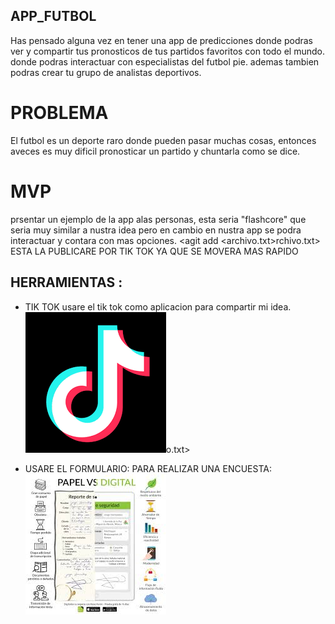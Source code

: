 ## APP_FUTBOL
Has pensado alguna vez en tener una app de predicciones donde podras ver y compartir tus pronosticos de tus partidos
favoritos con todo el mundo.
donde podras interactuar con especialistas del futbol pie.
ademas tambien podras crear tu grupo de analistas deportivos.
# PROBLEMA
El futbol es un deporte raro donde pueden pasar muchas cosas, entonces aveces es muy dificil pronosticar un partido
y chuntarla como se dice.

# MVP
prsentar un ejemplo de la app alas personas, esta seria "flashcore" que seria muy similar a nustra idea pero en cambio
en nustra app se podra interactuar y contara con mas opciones.
 <agit add <archivo.txt>rchivo.txt>
ESTA LA PUBLICARE POR TIK TOK YA QUE SE MOVERA MAS RAPIDO
## HERRAMIENTAS :
- TIK TOK
usare el tik tok como aplicacion para compartir mi idea.
![alt text](image.png)o.txt>

- USARE EL FORMULARIO:
 PARA REALIZAR UNA ENCUESTA:
 ![alt text](image-1.png)





